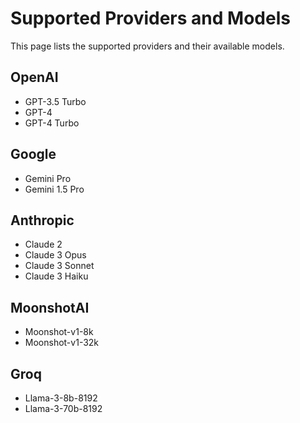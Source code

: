 # Supported Providers and Models

This page lists the supported providers and their available models.

## OpenAI
- GPT-3.5 Turbo
- GPT-4
- GPT-4 Turbo

## Google
- Gemini Pro
- Gemini 1.5 Pro

## Anthropic
- Claude 2
- Claude 3 Opus
- Claude 3 Sonnet
- Claude 3 Haiku

## MoonshotAI
- Moonshot-v1-8k
- Moonshot-v1-32k

## Groq
- Llama-3-8b-8192
- Llama-3-70b-8192

<!-- Removed links to model_info.py files for all providers to avoid broken references. -->
